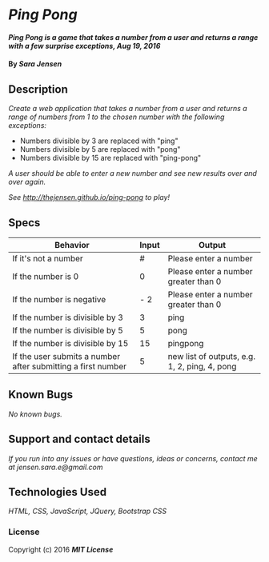 # _Ping Pong_

#### _Ping Pong is a game that takes a number from a user and returns a range with a few surprise exceptions, Aug 19, 2016_

#### By _**Sara Jensen**_

## Description

_Create a web application that takes a number from a user and returns a range of numbers from 1 to the chosen number with the following exceptions:_

* Numbers divisible by 3 are replaced with "ping"
* Numbers divisible by 5 are replaced with "pong"
* Numbers divisible by 15 are replaced with "ping-pong"

_A user should be able to enter a new number and see new results over and over again._

_See http://thejensen.github.io/ping-pong to play!_

## Specs

| Behavior | Input | Output |
| --- | --- | --- |
| If it's not a number | # | Please enter a number |
| If the number is 0 | 0 | Please enter a number greater than 0 |
| If the number is negative | - 2 | Please enter a number greater than 0  |
| If the number is divisible by 3 | 3 | ping |
| If the number is divisible by 5 | 5 | pong |
| If the number is divisible by 15 | 15 | pingpong |
| If the user submits a number after submitting a first number | 5 | new list of outputs, e.g. 1, 2, ping, 4, pong |

## Known Bugs

_No known bugs._

## Support and contact details

_If you run into any issues or have questions, ideas or concerns, contact me at jensen.sara.e@gmail.com_

## Technologies Used

_HTML, CSS, JavaScript, JQuery, Bootstrap CSS_

### License

Copyright (c) 2016 **_MIT License_**
